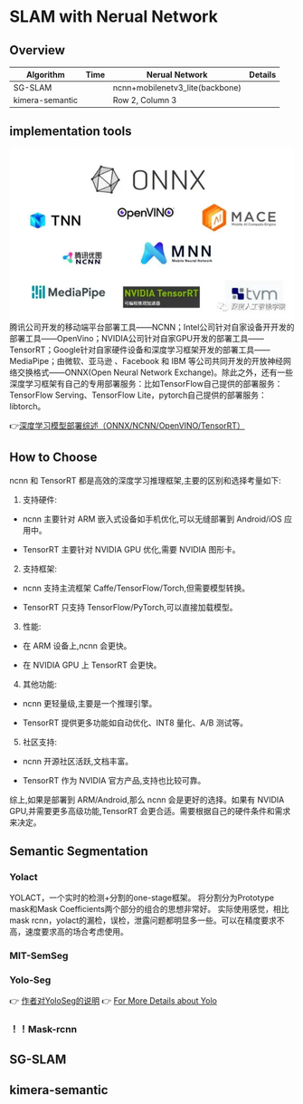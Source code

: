 # SLAM with Nerual Network

## Overview

| Algorithm | Time | Nerual Network | Details |
| -------- | -------- | -------- | -------- |
| SG-SLAM |  | ncnn+mobilenetv3_lite(backbone) | |
| kimera-semantic |  | Row 2, Column 3 ||

## implementation tools
![](./pic/impltol.webp)
腾讯公司开发的移动端平台部署工具——NCNN；Intel公司针对自家设备开开发的部署工具——OpenVino；NVIDIA公司针对自家GPU开发的部署工具——TensorRT；Google针对自家硬件设备和深度学习框架开发的部署工具——MediaPipe；由微软、亚马逊 、Facebook 和 IBM 等公司共同开发的开放神经网络交换格式——ONNX(Open Neural Network Exchange)。除此之外，还有一些深度学习框架有自己的专用部署服务：比如TensorFlow自己提供的部署服务：TensorFlow Serving、TensorFlow Lite，pytorch自己提供的部署服务：libtorch。

👉[深度学习模型部署综述（ONNX/NCNN/OpenVINO/TensorRT）](https://mp.weixin.qq.com/s?__biz=MzU2NjU3OTc5NA==&mid=2247560125&idx=2&sn=001988bca941a9404ac8fe7a351b514d&chksm=fca9ec80cbde659689922250b3138e752cfccf50fde18f07016b7673bf1289bb8bd25bb4f636&scene=27)

## How to Choose

ncnn 和 TensorRT 都是高效的深度学习推理框架,主要的区别和选择考量如下:

1. 支持硬件:

- ncnn 主要针对 ARM 嵌入式设备如手机优化,可以无缝部署到 Android/iOS 应用中。

- TensorRT 主要针对 NVIDIA GPU 优化,需要 NVIDIA 图形卡。

2. 支持框架:

- ncnn 支持主流框架 Caffe/TensorFlow/Torch,但需要模型转换。

- TensorRT 只支持 TensorFlow/PyTorch,可以直接加载模型。

3. 性能:

- 在 ARM 设备上,ncnn 会更快。

- 在 NVIDIA GPU 上 TensorRT 会更快。

4. 其他功能:

- ncnn 更轻量级,主要是一个推理引擎。

- TensorRT 提供更多功能如自动优化、INT8 量化、A/B 测试等。

5. 社区支持:

- ncnn 开源社区活跃,文档丰富。

- TensorRT 作为 NVIDIA 官方产品,支持也比较可靠。

综上,如果是部署到 ARM/Android,那么 ncnn 会是更好的选择。如果有 NVIDIA GPU,并需要更多高级功能,TensorRT 会更合适。需要根据自己的硬件条件和需求来决定。

## Semantic Segmentation 

### Yolact
YOLACT，一个实时的检测+分割的one-stage框架。
将分割分为Prototype mask和Mask Coefficients两个部分的组合的思想非常好。
实际使用感觉，相比mask rcnn，yolact的漏检，误检，泄露问题都明显多一些。可以在精度要求不高，速度要求高的场合考虑使用。

### MIT-SemSeg

### Yolo-Seg
👉 [作者对YoloSeg的说明](https://github.com/ultralytics/yolov5/issues/10049)
👉 [For More Details about Yolo](../CV/Yolo.md)

### ！！Mask-rcnn


## SG-SLAM

## kimera-semantic